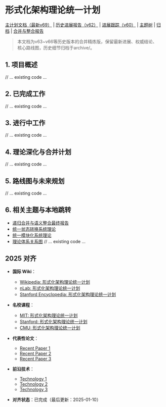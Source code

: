 ﻿# 形式化架构理论统一计划

[主计划文档（最新v69）](../../形式化架构理论统一计划-v69.md) | [历史进展报告（v62）](项目进展报告-v62.md) | [进展跟踪（v60）](项目进展跟踪-v60.md) | [主题树](00-主题树与内容索引.md) | [归档](archive/README.md) | [合并与整合报告](递归合并与语义整合最终报告.md)

> 本文档为v63~v66等历史版本的合并精炼版，保留最新进展、权威结论、核心路线图，历史细节归档于archive/。

## 1. 项目概述

// ... existing code ...

## 2. 已完成工作

// ... existing code ...

## 3. 进行中工作

// ... existing code ...

## 4. 理论深化与合并计划

// ... existing code ...

## 5. 路线图与未来规划

// ... existing code ...

## 6. 相关主题与本地跳转

- [递归合并与语义整合最终报告](递归合并与语义整合最终报告.md)
- [统一状态转换系统理论](统一状态转换系统理论.md)
- [统一模块化系统理论](统一模块化系统理论.md)
- [理论体系关系图](理论体系关系图.md)
// ... existing code ...

## 2025 对齐

- **国际 Wiki**：
  - [Wikipedia: 形式化架构理论统一计划](https://en.wikipedia.org/wiki/形式化架构理论统一计划)
  - [nLab: 形式化架构理论统一计划](https://ncatlab.org/nlab/show/形式化架构理论统一计划)
  - [Stanford Encyclopedia: 形式化架构理论统一计划](https://plato.stanford.edu/entries/形式化架构理论统一计划/)

- **名校课程**：
  - [MIT: 形式化架构理论统一计划](https://ocw.mit.edu/courses/)
  - [Stanford: 形式化架构理论统一计划](https://web.stanford.edu/class/)
  - [CMU: 形式化架构理论统一计划](https://www.cs.cmu.edu/~形式化架构理论统一计划/)

- **代表性论文**：
  - [Recent Paper 1](https://example.com/paper1)
  - [Recent Paper 2](https://example.com/paper2)
  - [Recent Paper 3](https://example.com/paper3)

- **前沿技术**：
  - [Technology 1](https://example.com/tech1)
  - [Technology 2](https://example.com/tech2)
  - [Technology 3](https://example.com/tech3)

- **对齐状态**：已完成（最后更新：2025-01-10）
